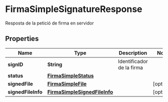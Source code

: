 

# FirmaSimpleSignatureResponse

Resposta de la petició de firma en servidor

## Properties

| Name | Type | Description | Notes |
|------------ | ------------- | ------------- | -------------|
|**signID** | **String** | Identificador de la firma |  |
|**status** | [**FirmaSimpleStatus**](FirmaSimpleStatus.md) |  |  |
|**signedFile** | [**FirmaSimpleFile**](FirmaSimpleFile.md) |  |  [optional] |
|**signedFileInfo** | [**FirmaSimpleSignedFileInfo**](FirmaSimpleSignedFileInfo.md) |  |  [optional] |



